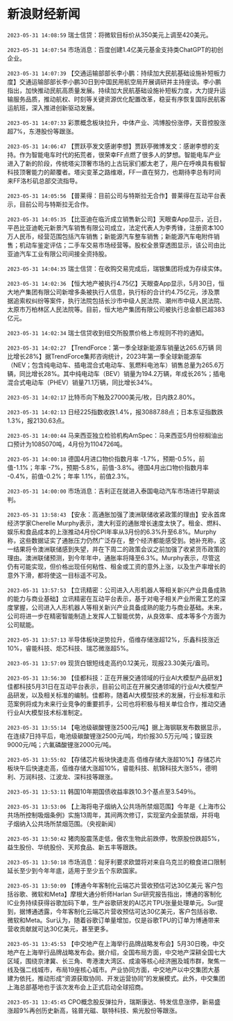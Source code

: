 # 新浪财经新闻
`2023-05-31 14:08:59` 瑞士信贷：将微软目标价从350美元上调至420美元。

`2023-05-31 14:07:54` 市场消息：百度创建1.4亿美元基金支持类ChatGPT的初创企业。

`2023-05-31 14:07:39` 【交通运输部部长李小鹏：持续加大民航基础设施补短板力度】交通运输部部长李小鹏30日到中国民用航空局开展调研并主持座谈。李小鹏指出，加快推动民航高质量发展。持续加大民航基础设施补短板力度，大力提升运输服务品质，推动航权、时刻等关键资源优化配置改革，稳妥有序恢复国际民航客运航班，深入推进创新驱动发展。

`2023-05-31 14:07:33` 彩票概念板块拉升，中体产业、鸿博股份涨停，天音控股涨超7%，东港股份等跟涨。

`2023-05-31 14:06:47` 【贾跃亭发文感谢李想】贾跃亭微博发文：感谢李想的支持。作为智能电车时代的拓荒者，很荣幸FF点燃了很多人的梦想。智能电车产业进入了新的阶段，传统塔尖顶奢市场的上古玩家们都太老了，用户在呼唤具有极智科技顶奢能力的颠覆者。塔尖变革之路维艰，FF一直在努力，也期待李总有时间来FF洛杉矶总部交流指导。

`2023-05-31 14:05:56` 【普莱得：目前公司与特斯拉无合作】普莱得在互动平台表示，目前公司与特斯拉无合作。

`2023-05-31 14:05:35` 【比亚迪在临沂成立销售新公司】天眼查App显示，近日，平邑比亚迪乾元新景汽车销售有限公司成立，法定代表人为李秀锋，注册资本100万人民币，经营范围包括汽车销售；新能源汽车整车销售；新能源汽车电附件销售；机动车鉴定评估；二手车交易市场经营等。股权全景穿透图显示，该公司由比亚迪汽车工业有限公司间接全资持股。

`2023-05-31 14:04:35` 瑞士信贷：在收购交易完成后，瑞银集团将成为存续实体。

`2023-05-31 14:02:36` 【恒大地产被执行4.75亿】天眼查App显示，5月30日，恒大地产集团有限公司新增多条被执行人信息，执行标的合计约4.75亿元，涉及票据追索权纠纷等案件，执行法院包括长沙市中级人民法院、潮州市中级人民法院、太原市万柏林区人民法院等。目前，恒大地产集团有限公司被执行总金额已超383亿元。

`2023-05-31 14:02:34` 瑞士信贷收到纽交所股票价格上市规则不符的通知。

`2023-05-31 14:02:27` 【TrendForce：第一季全球新能源车销量达265.6万辆 同比增长28%】据TrendForce集邦咨询统计，2023年第一季全球新能源车（NEV；包含纯电动车、插电混合式电动车、氢燃料电池车）销售总量为265.6万辆，同比增长28%。其中纯电动车（BEV）销量为194.2万辆，年成长26%；插电混合式电动车（PHEV）销量71.1万辆，同比增长34%。

`2023-05-31 14:02:17` 比特币向下触及27000美元/枚，日内跌2.80%。

`2023-05-31 14:02:13` 日经225指数收跌1.4%，报30887.88点；日本东证指数跌1.3%，报2130.63点。

`2023-05-31 14:00:44` 马来西亚独立检验机构AmSpec：马来西亚5月份棕榈油出口预计为1085070吨，4月份为1104726吨。

`2023-05-31 14:00:18` 德国4月进口物价指数月率 -1.7%，预期-0.5%，前值-1.1%；年率 -7%，预期-5.8%，前值-3.8%。德国4月出口物价指数月率 -0.4%，前值-0.2%；年率 1.1%，前值2.3%。

`2023-05-31 14:00:00` 市场消息：吉利正在就进入泰国电动汽车市场进行早期谈判。

`2023-05-31 13:58:43` 【安永：高通胀加强了澳洲联储收紧政策的理由】安永首席经济学家Cherelle Murphy表示，澳大利亚的通胀增长速度太快了。租金、燃料、娱乐和食品成本的上涨推动4月份CPI年率从3月份的6.3%升至6.8%。Murphy称，这些数据证实了通胀压力仍然广泛存在，整个经济都能感受到。她补充称，这一结果将令澳洲联储感到失望，并在下周二的政策会议之前加强了收紧货币政策的理由。澳洲联储预测，到今年年中，通胀率将降至6.3%。Murphy表示，尽管这仍有可能实现，但价格出现任何粘性、租金或工资的意外上涨，以及生产率增长的意外下滑，都将使这一目标遥不可及。

`2023-05-31 13:57:53` 【立讯精密：公司进入人形机器人等相关新兴产业具备成熟的能力与商业基础】立讯精密在互动平台表示，基于对电子相关产业所需工艺的深度掌握，公司进入人形机器人等相关新兴产业具备成熟的能力与商业基础。未来，公司将进一步在精密智能制造上发挥人工智能优势，从良效率、成本等多个方面为公司赋能。

`2023-05-31 13:57:13` 半导体板块逆势拉升，佰维存储涨超12%，乐鑫科技涨近10%，睿能科技、炬芯科技、瑞芯微涨超5%。

`2023-05-31 13:57:09` 现货白银短线走高约0.12美元，现报23.30美元/盎司。

`2023-05-31 13:56:30` 【佳都科技：正在开展交通领域的行业AI大模型产品研发】佳都科技5月31日在互动平台表示，目前公司正在开展交通领域的行业AI大模型产品研发，以及相关标准的编制。佳都称，随着AI大模型技术的发展，行业标准和示范案例将成为未来行业竞争的重要抓手，公司也将积极与相关单位合作，推动交通行业AI大模型技术标准制定。

`2023-05-31 13:55:14` 【电池级碳酸锂涨2500元/吨】据上海钢联发布数据显示，在连续7日持平后，电池级碳酸锂涨2500元/吨，均价报30.5万元/吨；镍豆跌9000元/吨；六氟磷酸锂涨2000元/吨。

`2023-05-31 13:55:02` 【存储芯片板块快速走高 佰维存储大涨超10%】存储芯片板块午后快速走高，佰维存储大涨超10%，睿能科技、航锦科技大涨5%，德明利、万润科技、江波龙、深科技等跟涨。

`2023-05-31 13:53:11` 韩国10年期国债收益率跌10.3个基点至3.549％。

`2023-05-31 13:53:06` 【上海将电子烟纳入公共场所禁烟范围】今年是《上海市公共场所控制吸烟条例》实施13周年，其间两次修订，实现室内全面禁烟，并将电子烟纳入公共场所禁烟范围。（央视新闻）

`2023-05-31 13:50:42` 猪肉股震荡走低，傲农生物此前跌停，牧原股份跌超5%，益生股份、华统股份、天邦食品、新五丰等跟跌。

`2023-05-31 13:50:18` 市场消息：匈牙利要求欧盟将对来自乌克兰的粮食进口限制延长至少到今年年底，适用于至少五个东欧国家。

`2023-05-31 13:50:09` 【博通今年客制化云端芯片营收预估可达30亿美元 客户包括谷歌、微软和Meta】摩根大通分析师Harlan Sur研究报告指出，博通的客制化IC业务持续获得谷歌加码下单，生产谷歌研发的AI芯片TPU张量处理单元。Sur提到，据博通透露，今年客制化云端芯片营收预估可达30亿美元，客户包括谷歌、微软和Meta。Sur认为，随着谷歌订单量增加，仅是谷歌TPU的订单为博通带来营收贡献就可达30亿美元，甚至更多。

`2023-05-31 13:45:53` 【中交地产在上海举行品牌战略发布会】5月30日晚，中交地产在上海举行品牌战略发布会。据介绍，全国布局方面，中交地产深耕全国七大区域，围绕京津冀、长三角、粤港澳大湾区、成渝等核心经济圈及城市群，聚焦一线及强二线城市，布局19座核心城市。产业协同方面，中交地产以中交集团大基建为依托，推动形成“资源获取协同、开发运营协同”的发展模式。此外，中交集团上海总部基地也于该次发布会上正式启动全球招商。

`2023-05-31 13:45:45` CPO概念股反弹拉升，瑞斯康达、特发信息涨停，新易盛涨超9%再创历史新高，铭普光磁、联特科技、紫光股份等跟涨。

